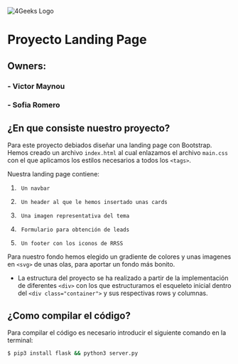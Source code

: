 ![4Geeks Logo](https://4geeksacademy.com//images/4geeks-logo.png)
# Proyecto Landing Page
## Owners:
### 	- Victor Maynou
### 	- Sofia Romero
## ¿En que consiste nuestro proyecto?

Para este proyecto debiados diseñar una landing page con Bootstrap. Hemos creado un archivo `index.html` al cual enlazamos el archivo `main.css` con el que aplicamos los estilos necesarios a todos los `<tags>`. 

Nuestra landing page contiene:

1. 		Un navbar 
2. 		Un header al que le hemos insertado unas cards
3. 	 	Una imagen representativa del tema 
4. 		Formulario para obtención de leads
5. 		Un footer con los iconos de RRSS  

Para nuestro fondo hemos elegido un gradiente de colores y unas imagenes en ``<svg>`` de unas olas, para aportar un fondo más bonito.

- La estructura del proyecto se ha realizado a partir de la implementación de diferentes `<div>` con los que estructuramos el esqueleto inicial dentro del `<div class="container">` y sus respectivas rows y columnas.

## ¿Como compilar el código?
Para compilar el código es necesario introducir el siguiente comando en la terminal:
```sh
$ pip3 install flask && python3 server.py
```